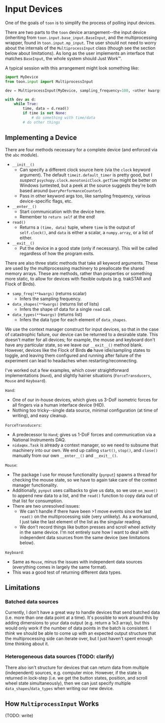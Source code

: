 # Input Devices

One of the goals of `toon` is to simplify the process of polling input devices.

There are two parts to the `toon` device arrangement--the input device (inheriting from `toon.input.base_input.BaseInput`, and the multiprocessing wrapper, found in `toon.input.mp_input`. The user should not need to worry about the internals of the `MultiprocessInput` class (though see the section below about limitations). As long as the user implements an interface that matches `BaseInput`, the whole system should Just Work™.

A typical session with this arrangement might look something like:

```python
import MyDevice
from toon.input import MultiprocessInput

dev = MultiprocessInput(MyDevice, sampling_frequency=100, <other kwargs>)

with dev as d:
    while True:
        time, data = d.read()
        if time is not None:
            # do something with time/data
        # do other things

```


## Implementing a Device

There are four methods necessary for a complete device (and enforced via the `abc` module).

- `__init__()`
  - Can specify a different clock source here (via the `clock` keyword argument). The default `timeit.default_timer` is pretty good, but I *suspect* `psychopy.clock.monotonicClock.getTime` might be better on Windows (untested, but a peek at the source suggests they're both based around `QueryPerformanceCounter`).
  - Pass in other keyword args too, like sampling frequency, various device-specific flags, etc.
- `__enter__()`
  - Start communication with the device here.
  - Remember to `return self` at the end!
- `read()`
  - Returns a `(time, data)` tuple, where `time` is the output of `self.clock()`, and `data` is either a scalar, a `numpy.array`, or a list of either.
- `__exit__()`
  - Put the device in a good state (only if necessary). This will be called regardless of how the program exits.

There are also three static methods that take all keyword arguments. These are used by the multiprocessing machinery to preallocate the shared memory arrays. These are methods, rather than properties or something more static, to allow for devices with flexible outputs (e.g. trakSTAR and Flock of Birds).

- `samp_freq(**kwargs)` (returns scalar)
  - Infers the sampling frequency.
- `data_shapes(**kwargs)` (returns list of lists)
  - Infers the shape of data for a single `read` call.
- `data_types(**kwargs)` (returns list)
  - Infers the data type for each element of `data_shapes`.

We use the context manager construct for input devices, so that in the case of catastrophic failure, our device can be returned to a desirable state. This doesn't matter for all devices; for example, the mouse and keyboard don't have any particular state, so we leave our `__exit__()` method blank. However, devices like the Flock of Birds **do** have idle/sampling states to toggle, and leaving them configured and running after failure of the experiment can lead to headaches when restarting/reconnecting.

I've worked out a few examples, which cover straightforward implementations (`Hand`), and slightly hairier situations (`ForceTransducers`, `Mouse` and `Keyboard`).

`Hand`:
 - One of our in-house devices, which gives us 3-DoF isometric forces for all fingers via a human interface device (HID).
 - Nothing too tricky--single data source, minimal configuration (at time of writing), and easy cleanup.

`ForceTransducers`:
 - A predecessor to `Hand`; gives us 1-DoF forces and communication via a National Instruments DAQ.
 - `nidaqmx.Task` is already a context manager, so we need to subsume that machinery into our own. We end up calling `start()`, `stop()`, and `close()` manually from our own `__enter__()` and `__exit__()`.
 
`Mouse`:
 - The package I use for mouse functionality (`pynput`) spawns a thread for checking the mouse state, so we have to again take care of the context manager functionality.
 - Additionally, `pynput` uses callbacks to give us data, so we use `on_move()` to append new data to a list, and the `read()` function to copy data out of that list for consumption.
 - There are two unresolved issues:
   - We can't handle if there have been >1 move events since the last `read()` on the multiprocessing side (very unlikely). As a workaround, I just take the last element of the list as the singular reading.
   - We don't record things like button presses and scroll wheel activity in the same device. I'm not entirely sure how I want to deal with independent data sources from the same device (see limitations below).

`Keyboard`:
 - Same as `Mouse`, minus the issues with independent data sources (everything comes in largely the same format).
 - This was a good test of returning different data types.


## Limitations

### Batched data sources
Currently, I don't have a great way to handle devices that send batched data (i.e. more than one data point at a time). It's possible to work around this by adding dimensions to your data output (e.g. return a 1x3 array), but this would only work if the number of data points in the batch is consistent. I *think* we should be able to come up with an expected output structure that the multiprocessing side can iterate over, but I just haven't spent enough time thinking about it.

### Heterogeneous data sources (TODO: clarify)
There also isn't structure for devices that can return data from multiple (independent) sources, e.g. computer mice. However, if the state is returned in lock-step (i.e. we get the button states, position, and scroll wheel state simultaneously), then we can just specify multiple `data_shapes`/`data_types` when writing our new device.

## How `MultiprocessInput` Works
(TODO: write)